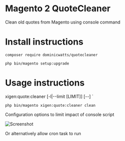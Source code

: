# Magento 2 QuoteCleaner #

Clean old quotes from Magento using console command

# Install instructions #

`composer require dominicwatts/quotecleaner`

`php bin/magento setup:upgrade`

# Usage instructions #

xigen:quote:cleaner [-l|--limit [LIMIT]] [--] <clean>`

`php bin/magento xigen:quote:cleaner clean`

Configuration options to limit impact of console script

![Screenshot](https://i.snag.gy/WKMAXQ.jpg)

Or alternatively allow cron task to run
